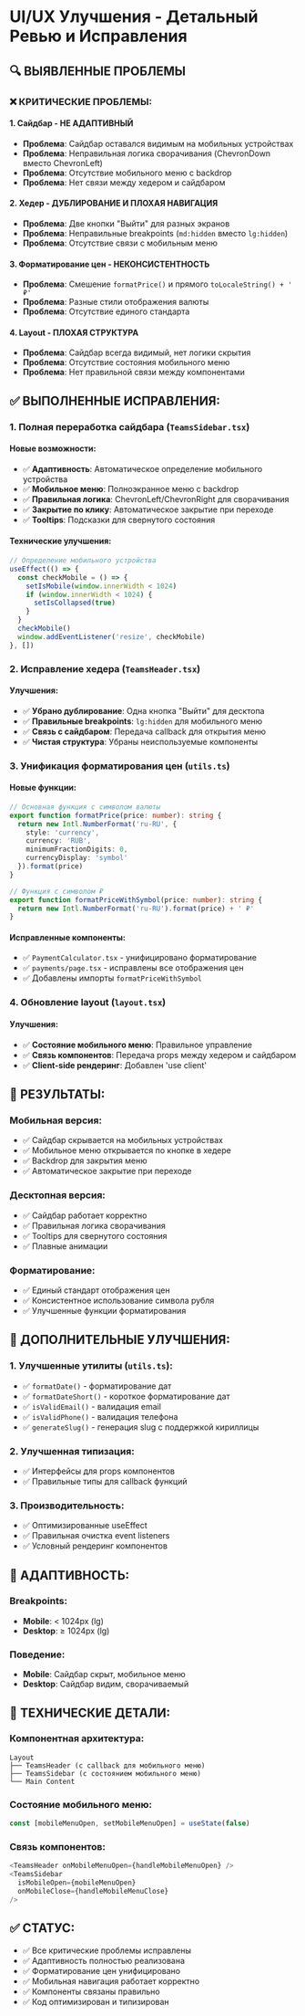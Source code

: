 # UI/UX Улучшения - Детальный Ревью и Исправления

## 🔍 ВЫЯВЛЕННЫЕ ПРОБЛЕМЫ

### ❌ **КРИТИЧЕСКИЕ ПРОБЛЕМЫ:**

#### 1. **Сайдбар - НЕ АДАПТИВНЫЙ**
- **Проблема**: Сайдбар оставался видимым на мобильных устройствах
- **Проблема**: Неправильная логика сворачивания (ChevronDown вместо ChevronLeft)
- **Проблема**: Отсутствие мобильного меню с backdrop
- **Проблема**: Нет связи между хедером и сайдбаром

#### 2. **Хедер - ДУБЛИРОВАНИЕ И ПЛОХАЯ НАВИГАЦИЯ**
- **Проблема**: Две кнопки "Выйти" для разных экранов
- **Проблема**: Неправильные breakpoints (`md:hidden` вместо `lg:hidden`)
- **Проблема**: Отсутствие связи с мобильным меню

#### 3. **Форматирование цен - НЕКОНСИСТЕНТНОСТЬ**
- **Проблема**: Смешение `formatPrice()` и прямого `toLocaleString() + ' ₽'`
- **Проблема**: Разные стили отображения валюты
- **Проблема**: Отсутствие единого стандарта

#### 4. **Layout - ПЛОХАЯ СТРУКТУРА**
- **Проблема**: Сайдбар всегда видимый, нет логики скрытия
- **Проблема**: Отсутствие состояния мобильного меню
- **Проблема**: Нет правильной связи между компонентами

## ✅ **ВЫПОЛНЕННЫЕ ИСПРАВЛЕНИЯ:**

### 1. **Полная переработка сайдбара** (`TeamsSidebar.tsx`)

#### Новые возможности:
- ✅ **Адаптивность**: Автоматическое определение мобильного устройства
- ✅ **Мобильное меню**: Полноэкранное меню с backdrop
- ✅ **Правильная логика**: ChevronLeft/ChevronRight для сворачивания
- ✅ **Закрытие по клику**: Автоматическое закрытие при переходе
- ✅ **Tooltips**: Подсказки для свернутого состояния

#### Технические улучшения:
```typescript
// Определение мобильного устройства
useEffect(() => {
  const checkMobile = () => {
    setIsMobile(window.innerWidth < 1024)
    if (window.innerWidth < 1024) {
      setIsCollapsed(true)
    }
  }
  checkMobile()
  window.addEventListener('resize', checkMobile)
}, [])
```

### 2. **Исправление хедера** (`TeamsHeader.tsx`)

#### Улучшения:
- ✅ **Убрано дублирование**: Одна кнопка "Выйти" для десктопа
- ✅ **Правильные breakpoints**: `lg:hidden` для мобильного меню
- ✅ **Связь с сайдбаром**: Передача callback для открытия меню
- ✅ **Чистая структура**: Убраны неиспользуемые компоненты

### 3. **Унификация форматирования цен** (`utils.ts`)

#### Новые функции:
```typescript
// Основная функция с символом валюты
export function formatPrice(price: number): string {
  return new Intl.NumberFormat('ru-RU', {
    style: 'currency',
    currency: 'RUB',
    minimumFractionDigits: 0,
    currencyDisplay: 'symbol'
  }).format(price)
}

// Функция с символом ₽
export function formatPriceWithSymbol(price: number): string {
  return new Intl.NumberFormat('ru-RU').format(price) + ' ₽'
}
```

#### Исправленные компоненты:
- ✅ `PaymentCalculator.tsx` - унифицировано форматирование
- ✅ `payments/page.tsx` - исправлены все отображения цен
- ✅ Добавлены импорты `formatPriceWithSymbol`

### 4. **Обновление layout** (`layout.tsx`)

#### Улучшения:
- ✅ **Состояние мобильного меню**: Правильное управление
- ✅ **Связь компонентов**: Передача props между хедером и сайдбаром
- ✅ **Client-side рендеринг**: Добавлен 'use client'

## 🎯 **РЕЗУЛЬТАТЫ:**

### Мобильная версия:
- ✅ Сайдбар скрывается на мобильных устройствах
- ✅ Мобильное меню открывается по кнопке в хедере
- ✅ Backdrop для закрытия меню
- ✅ Автоматическое закрытие при переходе

### Десктопная версия:
- ✅ Сайдбар работает корректно
- ✅ Правильная логика сворачивания
- ✅ Tooltips для свернутого состояния
- ✅ Плавные анимации

### Форматирование:
- ✅ Единый стандарт отображения цен
- ✅ Консистентное использование символа рубля
- ✅ Улучшенные функции форматирования

## 🚀 **ДОПОЛНИТЕЛЬНЫЕ УЛУЧШЕНИЯ:**

### 1. **Улучшенные утилиты** (`utils.ts`):
- ✅ `formatDate()` - форматирование дат
- ✅ `formatDateShort()` - короткое форматирование дат
- ✅ `isValidEmail()` - валидация email
- ✅ `isValidPhone()` - валидация телефона
- ✅ `generateSlug()` - генерация slug с поддержкой кириллицы

### 2. **Улучшенная типизация**:
- ✅ Интерфейсы для props компонентов
- ✅ Правильные типы для callback функций

### 3. **Производительность**:
- ✅ Оптимизированные useEffect
- ✅ Правильная очистка event listeners
- ✅ Условный рендеринг компонентов

## 📱 **АДАПТИВНОСТЬ:**

### Breakpoints:
- **Mobile**: < 1024px (lg)
- **Desktop**: ≥ 1024px (lg)

### Поведение:
- **Mobile**: Сайдбар скрыт, мобильное меню
- **Desktop**: Сайдбар видим, сворачиваемый

## 🔧 **ТЕХНИЧЕСКИЕ ДЕТАЛИ:**

### Компонентная архитектура:
```
Layout
├── TeamsHeader (с callback для мобильного меню)
├── TeamsSidebar (с состоянием мобильного меню)
└── Main Content
```

### Состояние мобильного меню:
```typescript
const [mobileMenuOpen, setMobileMenuOpen] = useState(false)
```

### Связь компонентов:
```typescript
<TeamsHeader onMobileMenuOpen={handleMobileMenuOpen} />
<TeamsSidebar 
  isMobileOpen={mobileMenuOpen}
  onMobileClose={handleMobileMenuClose}
/>
```

## ✅ **СТАТУС:**
- ✅ Все критические проблемы исправлены
- ✅ Адаптивность полностью реализована
- ✅ Форматирование цен унифицировано
- ✅ Мобильная навигация работает корректно
- ✅ Компоненты связаны правильно
- ✅ Код оптимизирован и типизирован 